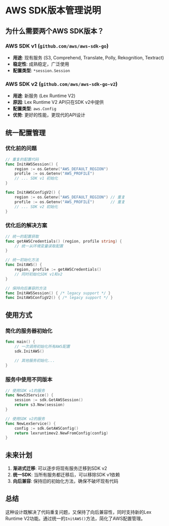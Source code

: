 # AWS SDK版本管理说明

## 为什么需要两个AWS SDK版本？

### AWS SDK v1 (`github.com/aws/aws-sdk-go`)
- **用途**: 现有服务 (S3, Comprehend, Translate, Polly, Rekognition, Textract)
- **稳定性**: 成熟稳定，广泛使用
- **配置类型**: `*session.Session`

### AWS SDK v2 (`github.com/aws/aws-sdk-go-v2`)
- **用途**: 新服务 (Lex Runtime V2)
- **原因**: Lex Runtime V2 API只在SDK v2中提供
- **配置类型**: `aws.Config`
- **优势**: 更好的性能，更现代的API设计

## 统一配置管理

### 优化前的问题
```go
// 重复的配置代码
func InitAWSSession() {
    region := os.Getenv("AWS_DEFAULT_REGION")
    profile := os.Getenv("AWS_PROFILE")
    // ... SDK v1 初始化
}

func InitAWSConfigV2() {
    region := os.Getenv("AWS_DEFAULT_REGION") // 重复
    profile := os.Getenv("AWS_PROFILE")       // 重复
    // ... SDK v2 初始化
}
```

### 优化后的解决方案
```go
// 统一的配置获取
func getAWSCredentials() (region, profile string) {
    // 统一从环境变量读取配置
}

// 统一初始化方法
func InitAWS() {
    region, profile := getAWSCredentials()
    // 同时初始化SDK v1和v2
}

// 保持向后兼容的方法
func InitAWSSession() { /* legacy support */ }
func InitAWSConfigV2() { /* legacy support */ }
```

## 使用方式

### 简化的服务器初始化
```go
func main() {
    // 一次调用初始化所有AWS配置
    sdk.InitAWS()
    
    // 其他服务初始化...
}
```

### 服务中使用不同版本
```go
// 使用SDK v1的服务
func NewS3Service() {
    session := sdk.GetAWSSession()
    return s3.New(session)
}

// 使用SDK v2的服务
func NewLexService() {
    config := sdk.GetAWSConfig()
    return lexruntimev2.NewFromConfig(config)
}
```

## 未来计划

1. **渐进式迁移**: 可以逐步将现有服务迁移到SDK v2
2. **统一SDK**: 当所有服务都迁移后，可以移除SDK v1依赖
3. **向后兼容**: 保持旧的初始化方法，确保不破坏现有代码

## 总结

这种设计既解决了代码重复问题，又保持了向后兼容性，同时支持新的Lex Runtime V2功能。通过统一的`InitAWS()`方法，简化了AWS配置管理。